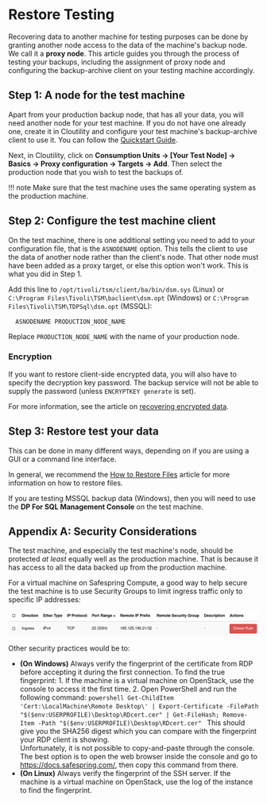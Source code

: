 Restore Testing
==================

Recovering data to another machine for testing purposes can be done 
by granting another node access to the data of the machine's backup node. 
We call it a **proxy node**. This article guides you 
through the process of testing your backups, including the assignment of proxy 
node and configuring the backup-archive client on your testing machine 
accordingly.

Step 1: A node for the test machine
-----------------------------------------
Apart from your production backup node, that has all your data, 
you will need another node for your test machine. If you do not have one 
already one, create it in Cloutility and configure your test machine's 
backup-archive client to use it. You can follow the 
[Quickstart Guide](../quickstart-guide.md).

Next, in Cloutility, click on **Consumption Units -> [Your Test Node] -> 
Basics -> Proxy configuration -> Targets -> Add**. 
Then select the production node that you wish to test the backups of.

!!! note 
     Make sure that the test machine uses the same operating system as 
     the production machine.

Step 2: Configure the test machine client
------------------------------------------
On the test machine, there is one additional setting you need to add to your
configuration file, that is the `ASNODENAME` option. This tells the client
to use the data of another node rather than the client's node. That other 
node must have been added as a proxy target, or else this option won't work. 
This is what you did in Step 1.

Add this line to `/opt/tivoli/tsm/client/ba/bin/dsm.sys` (Linux) or
`C:\Program Files\Tivoli\TSM\baclient\dsm.opt` (Windows) or 
`C:\Program Files\Tivoli\TSM\TDPSql\dsm.opt` (MSSQL):
```
  ASNODENAME PRODUCTION_NODE_NAME
```
Replace `PRODUCTION_NODE_NAME` with the name of your production node.

### Encryption

If you want to restore client-side encrypted data, you will also have to 
specify the decryption key password. The backup service will not be able to
supply the password (unless `ENCRYPTKEY generate` is set).

For more information, see the article on [recovering encrypted data](encryption.md).

Step 3: Restore test your data
------------------------------------
This can be done in many different ways, depending on if you are using a GUI
or a command line interface.

In general, we recommend the [How to Restore Files](basics.md) article for 
more information on how to restore files.

If you are testing MSSQL backup data (Windows), then you will need to use the 
**DP For SQL Management Console** on the test machine.

Appendix A: Security Considerations
------------------------------------
The test machine, and especially the test machine's node, should be protected 
_at least_ equally well as the production machine. That is because it has access
to all the data backed up from the production machine.

For a virtual machine on Safespring Compute, a good way to help secure the test
machine is to use Security Groups to limit ingress traffic only to specific
IP addresses:

![Security Group Ingress Rule](../images/security-group-ingress-rule.png)

Other security practices would be to:

- **(On Windows)** Always verify the fingerprint of the certificate from RDP before 
  accepting it during the first connection. 
  To find the true fingerprint:
      1. If the machine is a virtual machine on OpenStack, use the console to 
        access it the first time.
      2. Open PowerShell and run the following command:
        ```powershell
        Get-ChildItem 'Cert:\LocalMachine\Remote Desktop\' | Export-Certificate -FilePath "$($env:USERPROFILE)\Desktop\RDcert.cer" | Get-FileHash; Remove-Item -Path "$($env:USERPROFILE)\Desktop\RDcert.cer"
        ```
        This should give you the SHA256 digest which you can compare with the 
        fingerprint your RDP client is showing.
        <br/>
        Unfortunately, it is not possible to copy-and-paste through the 
        console. The best option is to open the web browser inside the console
        and go to https://docs.safespring.com/, then copy this command from 
        there.
- **(On Linux)** Always verify the fingerprint of the SSH server. 
  If the machine is a virtual machine on OpenStack, use the log of the instance
  to find the fingerprint.
